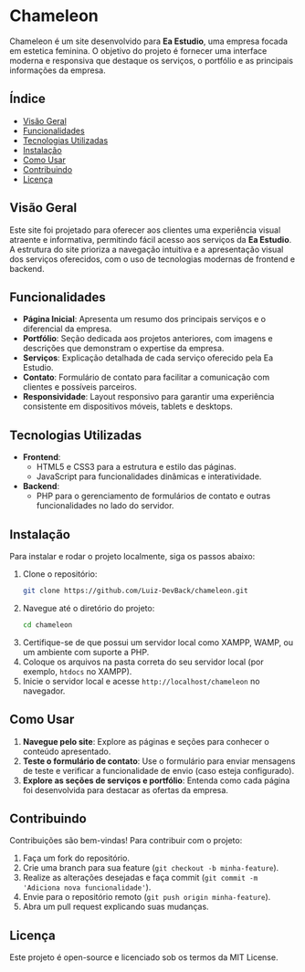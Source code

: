 # Chameleon

Chameleon é um site desenvolvido para **Ea Estudio**, uma empresa focada em estetica feminina. O objetivo do projeto é fornecer uma interface moderna e responsiva que destaque os serviços, o portfólio e as principais informações da empresa.

## Índice

- [Visão Geral](#visão-geral)
- [Funcionalidades](#funcionalidades)
- [Tecnologias Utilizadas](#tecnologias-utilizadas)
- [Instalação](#instalação)
- [Como Usar](#como-usar)
- [Contribuindo](#contribuindo)
- [Licença](#licença)

## Visão Geral

Este site foi projetado para oferecer aos clientes uma experiência visual atraente e informativa, permitindo fácil acesso aos serviços da **Ea Estudio**. A estrutura do site prioriza a navegação intuitiva e a apresentação visual dos serviços oferecidos, com o uso de tecnologias modernas de frontend e backend.

## Funcionalidades

- **Página Inicial**: Apresenta um resumo dos principais serviços e o diferencial da empresa.
- **Portfólio**: Seção dedicada aos projetos anteriores, com imagens e descrições que demonstram o expertise da empresa.
- **Serviços**: Explicação detalhada de cada serviço oferecido pela Ea Estudio.
- **Contato**: Formulário de contato para facilitar a comunicação com clientes e possíveis parceiros.
- **Responsividade**: Layout responsivo para garantir uma experiência consistente em dispositivos móveis, tablets e desktops.

## Tecnologias Utilizadas

- **Frontend**:
  - HTML5 e CSS3 para a estrutura e estilo das páginas.
  - JavaScript para funcionalidades dinâmicas e interatividade.
- **Backend**:
  - PHP para o gerenciamento de formulários de contato e outras funcionalidades no lado do servidor.

## Instalação

Para instalar e rodar o projeto localmente, siga os passos abaixo:

1. Clone o repositório:
   ```bash
   git clone https://github.com/Luiz-DevBack/chameleon.git
   ```
2. Navegue até o diretório do projeto:
   ```bash
   cd chameleon
   ```
3. Certifique-se de que possui um servidor local como XAMPP, WAMP, ou um ambiente com suporte a PHP.
4. Coloque os arquivos na pasta correta do seu servidor local (por exemplo, `htdocs` no XAMPP).
5. Inicie o servidor local e acesse `http://localhost/chameleon` no navegador.

## Como Usar

1. **Navegue pelo site**: Explore as páginas e seções para conhecer o conteúdo apresentado.
2. **Teste o formulário de contato**: Use o formulário para enviar mensagens de teste e verificar a funcionalidade de envio (caso esteja configurado).
3. **Explore as seções de serviços e portfólio**: Entenda como cada página foi desenvolvida para destacar as ofertas da empresa.

## Contribuindo

Contribuições são bem-vindas! Para contribuir com o projeto:

1. Faça um fork do repositório.
2. Crie uma branch para sua feature (`git checkout -b minha-feature`).
3. Realize as alterações desejadas e faça commit (`git commit -m 'Adiciona nova funcionalidade'`).
4. Envie para o repositório remoto (`git push origin minha-feature`).
5. Abra um pull request explicando suas mudanças.

## Licença

Este projeto é open-source e licenciado sob os termos da MIT License.
